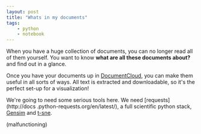 ```yaml
---
layout: post
title: "Whats in my documents"
tags:
    - python
    - notebook
--- 
```

When you have a huge collection of documents, you can no longer read all of them
yourself. You want to know **what are all these documents about?** and find out
in a glance.

Once you have your documents up in
[DocumentCloud](https://www.documentcloud.org/home), you can make them useful in
all sorts of ways. All text is extracted and downloadable, so it's the perfect
set-up for a visualization! 
 
We're going to need some serious tools here. We need [requests](http://docs
.python-requests.org/en/latest/), a full scientific python stack,
[Gensim](https://radimrehurek.com/gensim/index.html) and
[t-sne](https://github.com/danielfrg/tsne). 


(malfunctioning)